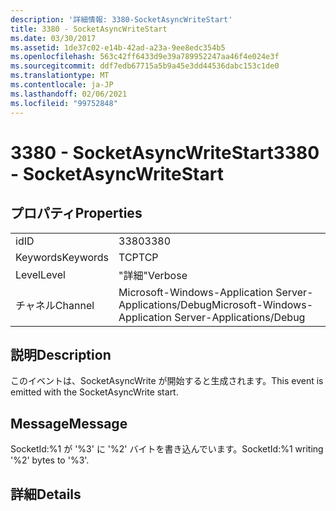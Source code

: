 ```yaml
---
description: '詳細情報: 3380-SocketAsyncWriteStart'
title: 3380 - SocketAsyncWriteStart
ms.date: 03/30/2017
ms.assetid: 1de37c02-e14b-42ad-a23a-9ee8edc354b5
ms.openlocfilehash: 563c42ff6433d9e39a789952247aa46f4e024e3f
ms.sourcegitcommit: ddf7edb67715a5b9a45e3dd44536dabc153c1de0
ms.translationtype: MT
ms.contentlocale: ja-JP
ms.lasthandoff: 02/06/2021
ms.locfileid: "99752848"
---
```

# <a name="3380---socketasyncwritestart"></a><span data-ttu-id="bd91d-103">3380 - SocketAsyncWriteStart</span><span class="sxs-lookup"><span data-stu-id="bd91d-103">3380 - SocketAsyncWriteStart</span></span>

## <a name="properties"></a><span data-ttu-id="bd91d-104">プロパティ</span><span class="sxs-lookup"><span data-stu-id="bd91d-104">Properties</span></span>  
  
|||  
|-|-|  
|<span data-ttu-id="bd91d-105">id</span><span class="sxs-lookup"><span data-stu-id="bd91d-105">ID</span></span>|<span data-ttu-id="bd91d-106">3380</span><span class="sxs-lookup"><span data-stu-id="bd91d-106">3380</span></span>|  
|<span data-ttu-id="bd91d-107">Keywords</span><span class="sxs-lookup"><span data-stu-id="bd91d-107">Keywords</span></span>|<span data-ttu-id="bd91d-108">TCP</span><span class="sxs-lookup"><span data-stu-id="bd91d-108">TCP</span></span>|  
|<span data-ttu-id="bd91d-109">Level</span><span class="sxs-lookup"><span data-stu-id="bd91d-109">Level</span></span>|<span data-ttu-id="bd91d-110">"詳細"</span><span class="sxs-lookup"><span data-stu-id="bd91d-110">Verbose</span></span>|  
|<span data-ttu-id="bd91d-111">チャネル</span><span class="sxs-lookup"><span data-stu-id="bd91d-111">Channel</span></span>|<span data-ttu-id="bd91d-112">Microsoft-Windows-Application Server-Applications/Debug</span><span class="sxs-lookup"><span data-stu-id="bd91d-112">Microsoft-Windows-Application Server-Applications/Debug</span></span>|  
  
## <a name="description"></a><span data-ttu-id="bd91d-113">説明</span><span class="sxs-lookup"><span data-stu-id="bd91d-113">Description</span></span>  

 <span data-ttu-id="bd91d-114">このイベントは、SocketAsyncWrite が開始すると生成されます。</span><span class="sxs-lookup"><span data-stu-id="bd91d-114">This event is emitted with the SocketAsyncWrite start.</span></span>  
  
## <a name="message"></a><span data-ttu-id="bd91d-115">Message</span><span class="sxs-lookup"><span data-stu-id="bd91d-115">Message</span></span>  

 <span data-ttu-id="bd91d-116">SocketId:%1 が '%3' に '%2' バイトを書き込んでいます。</span><span class="sxs-lookup"><span data-stu-id="bd91d-116">SocketId:%1 writing '%2' bytes to '%3'.</span></span>  
  
## <a name="details"></a><span data-ttu-id="bd91d-117">詳細</span><span class="sxs-lookup"><span data-stu-id="bd91d-117">Details</span></span>
